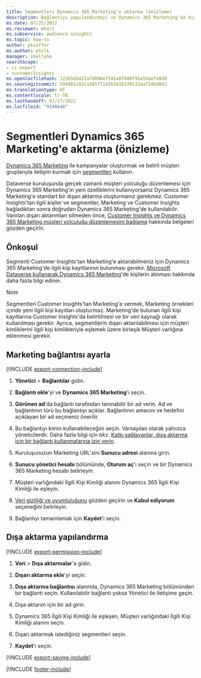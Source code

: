 ```yaml
---
title: Segmentleri Dynamics 365 Marketing'e aktarma (önizleme)
description: Bağlantıyı yapılandırmayı ve Dynamics 365 Marketing'da dışa aktarmayı öğrenin.
ms.date: 07/25/2022
ms.reviewer: mhart
ms.subservice: audience-insights
ms.topic: how-to
author: pkieffer
ms.author: philk
manager: shellyha
searchScope:
- ci-export
- customerInsights
ms.openlocfilehash: 123b565421a7d096e7341a8f600f91e59aefe8d0
ms.sourcegitcommit: 594081c82ca385f7143b3416378533aaf2d6d0d3
ms.translationtype: HT
ms.contentlocale: tr-TR
ms.lasthandoff: 07/27/2022
ms.locfileid: "9196648"
---
```

# <a name="export-segments-to-dynamics-365-marketing-preview"></a>Segmentleri Dynamics 365 Marketing'e aktarma (önizleme)

[Dynamics 365 Marketing](/dynamics365/marketing/customer-insights-segments) ile kampanyalar oluşturmak ve belirli müşteri gruplarıyla iletişim kurmak için [segmentleri](segments.md) kullanın.

Dataverse kuruluşunda gerçek zamanlı müşteri yolculuğu düzenlemesi için Dynamics 365 Marketing'in yeni özelliklerini kullanıyorsanız Dynamics 365 Marketing'e standart bir dışarı aktarma oluşturmanız gerekmez. Customer Insights'tan ilgili kişiler ve segmentler, Marketing ve Customer Insights bağladıktan sonra doğrudan Dynamics 365 Marketing'de kullanılabilir. Varolan dışarı aktarımları silmeden önce, [Customer Insights ve Dynamics 365 Marketing müşteri yolculuğu düzenlemesini bağlama](/dynamics365/marketing/real-time-marketing-ci-profile) hakkında belgeleri gözden geçirin.

## <a name="prerequisite"></a>Önkoşul

Segmenti Customer Insights'tan Marketing'e aktarabilmeniz için Dynamics 365 Marketing'de ilgili kişi kayıtlarının bulunması gerekir. [Microsoft Dataverse kullanarak Dynamics 365 Marketing](connect-dataverse-managed-lake.md)'de kişilerin alınması hakkında daha fazla bilgi edinin.

> [!NOTE]
> Segmentleri Customer Insights'tan Marketing'e vermek, Marketing örnekleri içinde yeni ilgili kişi kayıtları oluşturmaz. Marketing'de bulunan ilgili kişi kayıtlarına Customer Insights'da belirtilmesi ve bir veri kaynağı olarak kullanılması gerekir. Ayrıca, segmentlerin dışarı aktarılabilmesi için müşteri kimliklerini ilgili kişi kimlikleriyle eşlemek üzere birleşik Müşteri varlığına eklenmesi gerekir.

## <a name="set-up-connection-to-marketing"></a>Marketing bağlantısı ayarla

[!INCLUDE [export-connection-include](includes/export-connection-admn.md)]

1. **Yönetici** > **Bağlantılar** gidin.

1. **Bağlantı ekle**'yi ve **Dynamics 365 Marketing**'i seçin.

1. **Görünen ad**'da bağlantı tarafından tanınabilir bir ad verin. Ad ve bağlantının türü bu bağlantıyı açıklar. Bağlantının amacını ve hedefini açıklayan bir ad seçmeniz önerilir.

1. Bu bağlantıyı kimin kullanabileceğini seçin. Varsayılan olarak yalnızca yöneticilerdir. Daha fazla bilgi için bkz. [Katkı sağlayanlar, dışa aktarma için bir bağlantı kullanmalarına izin verin](connections.md#allow-contributors-to-use-a-connection-for-exports).

1. Kuruluşunuzun Marketing URL'sini **Sunucu adresi** alanına girin.

1. **Sunucu yönetici hesabı** bölümünde, **Oturum aç**'ı seçin ve bir Dynamics 365 Marketing hesabı belirleyin.

1. Müşteri varlığındaki İlgili Kişi Kimliği alanını Dynamics 365 İlgili Kişi Kimliği ile eşleyin.

1. [Veri gizliliği ve uyumluluğunu](connections.md#data-privacy-and-compliance) gözden geçirin ve **Kabul ediyorum** seçeneğini belirleyin.

1. Bağlantıyı tamamlamak için **Kaydet**'i seçin.

## <a name="configure-an-export"></a>Dışa aktarma yapılandırma

[!INCLUDE [export-permission-include](includes/export-permission.md)]

1. **Veri** > **Dışa aktarmalar**'a gidin.

1. **Dışarı aktarma ekle**'yi seçin.

1. **Dışa aktarma bağlantısı** alanında, Dynamics 365 Marketing bölümünden bir bağlantı seçin. Kullanılabilir bağlantı yoksa Yönetici ile iletişime geçin.

1. Dışa aktarım için bir ad girin.

1. Dynamics 365 İlgili Kişi Kimliği ile eşleşen, Müşteri varlığındaki İlgili Kişi Kimliği alanını seçin.

1. Dışarı aktarmak istediğiniz segmentleri seçin.

1. **Kaydet**'i seçin.

[!INCLUDE [export-saving-include](includes/export-saving.md)]

[!INCLUDE [footer-include](includes/footer-banner.md)]
